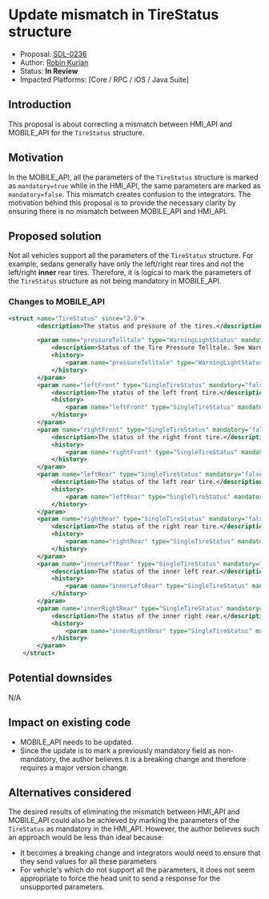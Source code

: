 # Update mismatch in TireStatus structure

* Proposal: [SDL-0236](0236-TireStatus-Mismatch.md)
* Author: [Robin Kurian](https://github.com/robinmk)
* Status: **In Review**
* Impacted Platforms: [Core / RPC / iOS / Java Suite]

## Introduction

This proposal is about correcting a mismatch between HMI_API and MOBILE_API for the `TireStatus` structure.


## Motivation

In the MOBILE_API, all the parameters of the `TireStatus` structure is marked as `mandatory=true` while in the HMI_API, the same parameters are marked as `mandatory=false`. This mismatch creates confusion to the integrators. The motivation behind this proposal is to provide the necessary clarity by ensuring there is no mismatch between MOBILE_API and HMI_API.


## Proposed solution

Not all vehicles support all the parameters of the `TireStatus` structure. For example, sedans generally have only the left/right rear tires and not the left/right **inner** rear tires. Therefore, it is logical to mark the parameters of the `TireStatus` structure as not being mandatory in MOBILE_API.

### Changes to MOBILE_API



```xml
<struct name="TireStatus" since="2.0">
        <description>The status and pressure of the tires.</description>

        <param name="pressureTelltale" type="WarningLightStatus" mandatory="false" since="6.0">
            <description>Status of the Tire Pressure Telltale. See WarningLightStatus.</description>
            <history>
                <param name="pressureTelltale" type="WarningLightStatus" mandatory="true" since="2.0" until="6.0">
            </history>
        </param>
        <param name="leftFront" type="SingleTireStatus" mandatory="false" since="6.0">
            <description>The status of the left front tire.</description>
            <history>
                <param name="leftFront" type="SingleTireStatus" mandatory="true" since="2.0" until="6.0">
            </history>
        </param>
        <param name="rightFront" type="SingleTireStatus" mandatory="false" since="6.0">
            <description>The status of the right front tire.</description>
            <history>
                <param name="rightFront" type="SingleTireStatus" mandatory="true" since="2.0" until="6.0">
            </history>
        </param>
        <param name="leftRear" type="SingleTireStatus" mandatory="false" since="6.0">
            <description>The status of the left rear tire.</description>
            <history>
                <param name="leftRear" type="SingleTireStatus" mandatory="true" since="2.0" until="6.0">
            </history>
        </param>
        <param name="rightRear" type="SingleTireStatus" mandatory="false" since="6.0">
            <description>The status of the right rear tire.</description>
            <history>
                <param name="rightRear" type="SingleTireStatus" mandatory="true" since="2.0" until="6.0">
            </history>
        </param>
        <param name="innerLeftRear" type="SingleTireStatus" mandatory="false" since="6.0">
            <description>The status of the inner left rear.</description>
            <history>
                <param name="innerLeftRear" type="SingleTireStatus" mandatory="true" since="2.0" until="6.0">
            </history>
        </param>
        <param name="innerRightRear" type="SingleTireStatus" mandatory="false" since="6.0">
            <description>The status of the inner right rear.</description>
            <history>
                <param name="innerRightRear" type="SingleTireStatus" mandatory="true" since="2.0" until="6.0">
            </history>
        </param>
    </struct>
```

## Potential downsides

N/A

## Impact on existing code

* MOBILE_API needs to be updated.
* Since the update is to mark a previously mandatory field as non-mandatory, the author believes it is a breaking change and therefore requires a major version change.


## Alternatives considered

The desired results of eliminating the mismatch between HMI_API and MOBILE_API could also be achieved by marking the parameters of the `TireStatus` as mandatory in the HMI_API. However, the author believes such an approach would be less than ideal because:
* It becomes a breaking change and integrators would need to ensure that they send values for all these parameters
* For vehicle's which do not support all the parameters, it does not seem appropriate to force the head unit to send a response for the unsupported parameters.

